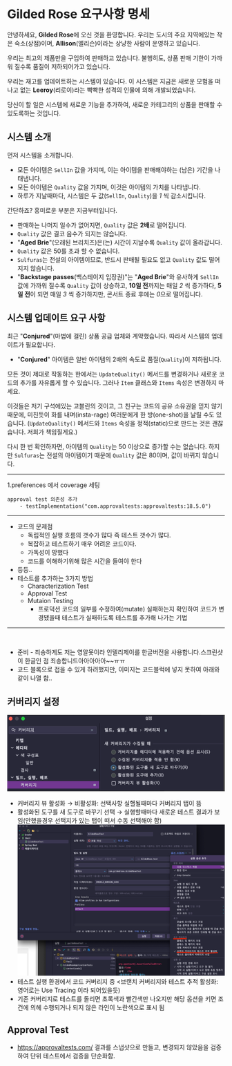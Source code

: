 # Gilded Rose 요구사항 명세

안녕하세요, **Gilded Rose**에 오신 것을 환영합니다. 우리는 도시의 주요 지역에있는 작은 숙소(상점)이며, **Allison**(앨리슨)이라는 상냥한 사람이 운영하고 있습니다.

우리는 최고의 제품만을 구입하여 판매하고 있습니다. 불행히도, 상품 판매 기한이 가까워 질수록 품질이 저하되어가고 있습니다.

우리는 재고를 업데이트하는 시스템이 있습니다. 이 시스템은 지금은 새로운 모험을 떠나고 없는 **Leeroy**(리로이)라는 빡빡한 성격의 인물에 의해 개발되었습니다.

당신이 할 일은 시스템에 새로운 기능을 추가하여, 새로운 카테고리의 상품을 판매할 수 있도록하는 것입니다.

## 시스템 소개
먼저 시스템을 소개합니다.

- 모든 아이템은 `SellIn` 값을 가지며, 이는 아이템을 판매해야하는 (남은) 기간을 나태냅니다.
- 모든 아이템은 `Quality` 값을 가지며, 이것은 아이템의 가치를 나타냅니다.
- 하루가 지날때마다, 시스템은 두 값(`SellIn`, `Quality`)을 *1* 씩 감소시킵니다.

간단하죠? 흥미로운 부분은 지금부터입니다.

- 판매하는 나머지 일수가 없어지면, `Quality` 값은 **2배**로 떨어집니다.
- `Quality` 값은 결코 음수가 되지는 않습니다.
- "**Aged Brie**"(오래된 브리치즈)은(는) 시간이 지날수록 `Quality` 값이 올라갑니다.
- `Quality` 값은 50를 초과 할 수 없습니다.
- `Sulfuras`는 전설의 아이템이므로, 반드시 판매될 필요도 없고 `Quality` 값도 떨어지지 않습니다.
- "**Backstage passes**(백스테이지 입장권)"는 "**Aged Brie**"와 유사하게 `SellIn` 값에 가까워 질수록 `Quality` 값이 상승하고, **10일 전**까지는 매일 *2* 씩 증가하다, **5일 전**이 되면 매일 *3* 씩 증가하지만, 콘서트 종료 후에는 *0*으로 떨어집니다.

## 시스템 업데이트 요구 사항

최근 "**Conjured**"(마법에 걸린) 상품 공급 업체와 계약했습니다. 따라서 시스템의 업데이트가 필요합니다.

- "**Conjured**" 아이템은 일반 아이템의 2배의 속도로 품질(`Quality`)이 저하됩니다.

모든 것이 제대로 작동하는 한에서는 `UpdateQuality()` 메서드를 변경하거나 새로운 코드의 추가를 자유롭게 할 수 있습니다. 그러나 `Item` 클래스와 `Items` 속성은 변경하지 마세요.

이것들은 저기 구석에있는 고블린의 것이고, 그 친구는 코드의 공유 소유권을 믿지 않기 때문에, 미친듯이 화를 내며(insta-rage) 여러분에게 한 방(one-shot)을 날릴 수도 있습니다. (`UpdateQuality()` 메서드와 `Items` 속성을 정적(static)으로 만드는 것은 괜찮습니다. 저희가 책임질게요.)

다시 한 번 확인하자면, 아이템의 `Quality`는 50 이상으로 증가할 수는 없습니다. 하지만 `Sulfuras`는 전설의 아이템이기 때문에 `Quality` 값은 80이며, 값이 바뀌지 않습니다.

---
1.preferences 에서 coverage 세팅

```text
approval test 의존성 추가
    - testImplementation("com.approvaltests:approvaltests:18.5.0")
```


---

- 코드의 문제점
  - 독립적인 실행 흐름의 갯수가 많다 즉 테스트 갯수가 많다.
  - 복잡하고 테스트하기 매우 어려운 코드이다.
  - 가독성이 망했다
  - 코드를 이해하기위해 많은 시간을 들여야 한다
- 등등..
- 테스트를 추가하는 3가지 방법
  - Characterization Test
  - Approval Test
  - Mutaion Testing
    - 프로덕션 코드의 일부를 수정하여(mutate) 실패하는지 확인하여 코드가 변경됐을때 테스트가 실패하도록 테스트를 추가해 나가는 기법


---
<br/>


- 준비 - 죄송하게도 저는 영알못이라 인텔리제이를 한글버전을 사용합니다.스크린샷이 한글인 점 죄송합니드아아아아아~~ㅠㅠ
- 코드 블록으로 접을 수 있게 하려했지만, 이미지는 코드블럭에 넣지 못하여 아래와 같이 나열 함..

## 커버리지 설정
![커버리지설정1.png](images%2F%EC%BB%A4%EB%B2%84%EB%A6%AC%EC%A7%80%EC%84%A4%EC%A0%951.png)
- 커버리지 뷰 활성화 → 비활성화: 선택사항 실핼될때마다 커버리지 탭이 뜸
- 활성화된 도구를 새 도구로 바꾸기 선택 → 실행할때마다 새로운 테스트 결과가 보임(안했을경우 선택지가 있는 탭이 떠서 수동 선택해야 함)
![커버리지설정2.png](images%2F%EC%BB%A4%EB%B2%84%EB%A6%AC%EC%A7%80%EC%84%A4%EC%A0%952.png)
- 테스트 실행 환경에서 코드 커버리지 중 <브랜치 커버리지와 테스트 추적 활성화: 영어로는 Use Tracing 이라 되어있을듯)
- 기존 커버리지로 테스트를 돌리면 초록색과 빨간색만 나오지만 해당 옵션을 키면 조건에 의헤 수행되거나 되지 않은 라인이 노란색으로 표시 됨


## Approval Test
  - https://approvaltests.com/
  결과를 스냅샷으로 만들고, 변경되지 않았음을 검증하여 단위 테스트에서 검증을 단순화함.




